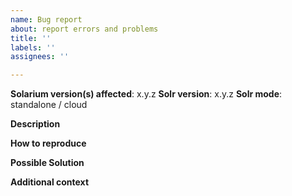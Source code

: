 ```yaml
---
name: Bug report
about: report errors and problems
title: ''
labels: ''
assignees: ''

---
```


**Solarium version(s) affected**: x.y.z
**Solr version**: x.y.z
**Solr mode**: standalone / cloud

**Description**
<!-- A description of the problem. -->

**How to reproduce**
<!-- Code / config to reproduce the problem. -->

**Possible Solution**
<!--- Optional: only if you have suggestions on a fix/reason for the bug -->

**Additional context**
<!-- Optional: any other context about the problem: log messages, screenshots, etc. -->
